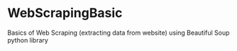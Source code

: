 # WebScrapingBasic
Basics of Web Scraping (extracting data from website) using Beautiful Soup python library
